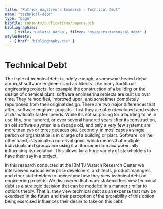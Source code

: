 ```yaml
---
title: "Patrick Wagstrom's Research - Technical Debt"
name: "technical-debt"
type: "page"
bibfile: contents/publications/papers.bib
bibliographies:
  - { title: "Related Works", filter: "mypapers:technical-debt" }
stylesheets:
  - { href: "bibliography.css" }
---
```


Technical Debt
==============

The topic of technical debt is, oddly enough, a somewhat heated debat amongst software engineers and architects. Like many traditional engineering projects, for example the construction of a building or the design of chemical plant, software engineering projects are built up over time. They're modified, improved upon, and sometimes completely repurposed from their original design. There are two major differences that affect software engineer projects - first they are often developed and evolve at dramatically faster speeds. While it's not surprising for a building to be in use fifty, one hundred, or even several hundred years after its construction, an old software system is a decade old, and only a very few systems are more than two or three decades old. Secondly, in most cases a single person or organization is in charge of a building or plant. Software, on the other hand, is typically a non-rival good, which means that multiple individuals and groups are using it at the same time and potentially influencing its evolution. This allows for a huge variety of stakeholders to have their say in a project.

In this research conducted at the IBM TJ Watson Research Center we interviewed various enterprise developers, architects, product managers, and other stakeholders to understand how they view technical debt on engineering projects. We discovered that many stakeholders view technical debt as a strategic decision that can be modeled in a manner similar to options theory. That is, they view technical debt as an expense that may be exercised in the future and their perception of the probability of this option being exercised influences their desire to take on this debt.
